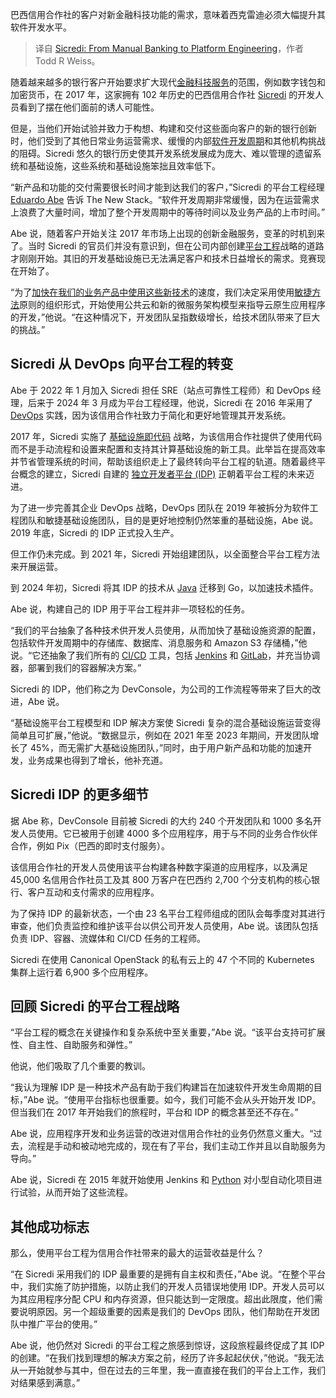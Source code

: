 
<!--
title: Sicredi：从人工银行到平台工程
cover: https://cdn.thenewstack.io/media/2024/10/3f7ec36b-getty-images-38hnyyzyvok-unsplash-1.jpg
-->

巴西信用合作社的客户对新金融科技功能的需求，意味着西克雷迪必须大幅提升其软件开发水平。

> 译自 [Sicredi: From Manual Banking to Platform Engineering](https://thenewstack.io/sicredi-from-manual-banking-to-platform-engineering/)，作者 Todd R Weiss。

随着越来越多的银行客户开始要求扩大现代[金融科技服务](https://thenewstack.io/overcoming-the-challenges-of-working-with-a-mobile-fintech-api/)的范围，例如数字钱包和加密货币，在 2017 年，这家拥有 102 年历史的巴西信用合作社 [Sicredi](https://ri.sicredi.com.br/en/) 的开发人员看到了摆在他们面前的诱人可能性。

但是，当他们开始试验并致力于构想、构建和交付这些面向客户的新的银行创新时，他们受到了其他日常业务运营需求、缓慢的内部[软件开发周期](https://thenewstack.io/why-we-shift-testing-left-a-software-dev-cycle-that-doesnt-scale/)和其他机构挑战的阻碍。Sicredi 悠久的银行历史使其开发系统发展成为庞大、难以管理的遗留系统和基础设施，这些系统和基础设施笨拙且效率低下。

“新产品和功能的交付需要很长时间才能到达我们的客户，”Sicredi 的平台工程经理 [Eduardo Abe](https://www.linkedin.com/in/eduardolopesabe/) 告诉 The New Stack。“软件开发周期非常缓慢，因为在运营需求上浪费了大量时间，增加了整个开发周期中的等待时间以及业务产品的上市时间。”

Abe 说，随着客户开始关注 2017 年市场上出现的创新金融服务，变革的时机到来了。当时 Sicredi 的官员们并没有意识到，但在公司内部创建[平台工程](https://thenewstack.io/platform-engineering/)战略的道路才刚刚开始。其旧的开发基础设施已无法满足客户和技术日益增长的需求。竞赛现在开始了。

“为了[加快在我们的业务产品中使用这些新技术](https://www.youtube.com/watch?v=eDbQ18Fx0qU)的速度，我们决定采用使用[敏捷方法](https://thenewstack.io/agile-reinvented-a-look-into-the-future/)原则的组织形式，开始使用公共云和新的微服务架构模型来指导云原生应用程序的开发，”他说。“在这种情况下，开发团队呈指数级增长，给技术团队带来了巨大的挑战。”

## Sicredi 从 DevOps 向平台工程的转变

Abe 于 2022 年 1 月加入 Sicredi 担任 SRE（站点可靠性工程师）和 DevOps 经理，后来于 2024 年 3 月成为平台工程经理，他说，Sicredi 在 2016 年采用了 [DevOps](https://thenewstack.io/devops/) 实践，因为该信用合作社致力于简化和更好地管理其开发系统。

2017 年，Sicredi 实施了 [基础设施即代码](https://aws.amazon.com/what-is/iac/) 战略，为该信用合作社提供了使用代码而不是手动流程和设置来配置和支持其计算基础设施的新工具。此举旨在提高效率并节省管理系统的时间，帮助该组织走上了最终转向平台工程的轨道。随着最终平台概念的建立，Sicredi 自建的 [独立开发者平台 (IDP)](https://thenewstack.io/the-hidden-costs-of-free-internal-developer-portals/) 正朝着平台工程的未来迈进。

为了进一步完善其企业 DevOps 战略，DevOps 团队在 2019 年被拆分为软件工程团队和敏捷基础设施团队，目的是更好地控制仍然笨重的基础设施，Abe 说。2019 年底，Sicredi 的 IDP 正式投入生产。

但工作仍未完成。到 2021 年，Sicredi 开始组建团队，以全面整合平台工程方法来开展运营。

到 2024 年初，Sicredi 将其 IDP 的技术从 [Java](https://thenewstack.io/oracle-unveils-java-23-simplicity-meets-enterprise-power/) 迁移到 Go，以加速技术插件。

Abe 说，构建自己的 IDP 用于平台工程并非一项轻松的任务。

“我们的平台抽象了各种技术供开发人员使用，从而加快了基础设施资源的配置，包括软件开发周期中的存储库、数据库、消息服务和 Amazon S3 存储桶，”他说。“它还抽象了我们所有的 [CI/CD](https://thenewstack.io/ci-cd/) 工具，包括 [Jenkins](https://thenewstack.io/cloudbees-scales-jenkins-redefines-devsecops/) 和 [GitLab](https://about.gitlab.com/?utm_content=inline+mention)，并充当协调器，部署到我们的容器解决方案。”

Sicredi 的 IDP，他们称之为 DevConsole，为公司的工作流程等带来了巨大的改进，Abe 说。

“基础设施平台工程模型和 IDP 解决方案使 Sicredi 复杂的混合基础设施运营变得简单且可扩展，”他说。“数据显示，例如在 2021 年至 2023 年期间，开发团队增长了 45%，而无需扩大基础设施团队，”同时，由于用户新产品和功能的加速开发，业务成果也得到了增长，他补充道。

## Sicredi IDP 的更多细节

据 Abe 称，DevConsole 目前被 Sicredi 的大约 240 个开发团队和 1000 多名开发人员使用。它已被用于创建 4000 多个应用程序，用于与不同的业务合作伙伴合作，例如 Pix（巴西的即时支付服务）。

该信用合作社的开发人员使用该平台构建各种数字渠道的应用程序，以及满足 45,000 名信用合作社员工及其 800 万客户在巴西约 2,700 个分支机构的核心银行、客户互动和支付需求的应用程序。

为了保持 IDP 的最新状态，一个由 23 名平台工程师组成的团队会每季度对其进行审查，他们负责监控和维护该平台以供公司开发人员使用，Abe 说。该团队包括负责 IDP、容器、流媒体和 CI/CD 任务的工程师。

Sicredi 在使用 Canonical OpenStack 的私有云上的 47 个不同的 Kubernetes 集群上运行着 6,900 多个应用程序。

## 回顾 Sicredi 的平台工程战略

“平台工程的概念在关键操作和复杂系统中至关重要，”Abe 说。“该平台支持可扩展性、自主性、自助服务和弹性。”

他说，他们吸取了几个重要的教训。

“我认为理解 IDP 是一种技术产品有助于我们构建旨在加速软件开发生命周期的目标，”Abe 说。“使用平台指标也很重要。如今，我们可能不会从头开始开发 IDP。但当我们在 2017 年开始我们的旅程时，平台和 IDP 的概念甚至还不存在。”

Abe 说，应用程序开发和业务运营的改进对信用合作社的业务仍然意义重大。“过去，流程是手动和被动地完成的，现在有了平台，我们主动工作并且以自助服务为导向。”

Abe 说，Sicredi 在 2015 年就开始使用 Jenkins 和 [Python](https://thenewstack.io/python-3-13-blazing-new-trails-in-performance-and-scale/) 对小型自动化项目进行试验，从而开始了这些流程。

## 其他成功标志

那么，使用平台工程为信用合作社带来的最大的运营收益是什么？

“在 Sicredi 采用我们的 IDP 最重要的是拥有自主权和责任，”Abe 说。“在整个平台中，我们实施了防护措施，以防止我们的开发人员错误地使用 IDP。开发人员可以为其应用程序分配 CPU 和内存资源，但只能达到一定限度。超出此限度，他们需要说明原因。另一个超级重要的因素是我们的 DevOps 团队，他们帮助在开发团队中推广平台的使用。”

Abe 说，他仍然对 Sicredi 的平台工程之旅感到惊讶，这段旅程最终促成了其 IDP 的创建。“在我们找到理想的解决方案之前，经历了许多起起伏伏，”他说。“我无法从一开始就参与其中，但在过去的三年里，我一直直接在我们的平台上工作，我们对结果感到满意。”
